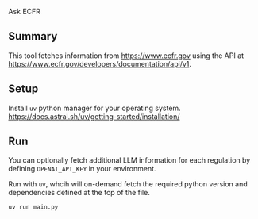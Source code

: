 Ask ECFR

## Summary
This tool fetches information from https://www.ecfr.gov using the API at https://www.ecfr.gov/developers/documentation/api/v1.


## Setup
Install `uv` python manager for your operating system.
https://docs.astral.sh/uv/getting-started/installation/

## Run
You can optionally fetch additional LLM information for each regulation by defining `OPENAI_API_KEY` in your environment.

Run with `uv`, whcih will on-demand fetch the required python version and dependencies defined at the top of the file.
```
uv run main.py
```
